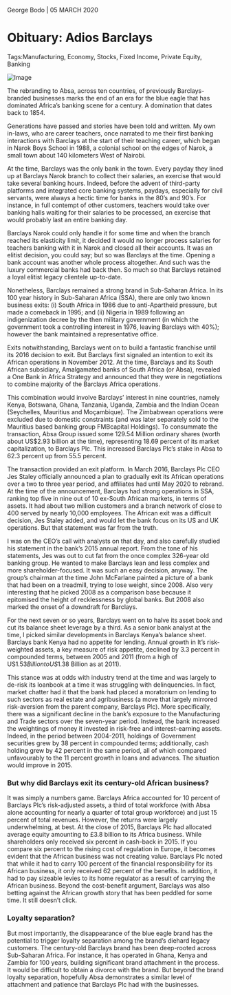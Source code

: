 George Bodo | 05 MARCH 2020


Obituary: Adios Barclays
===

Tags:Manufacturing, Economy, Stocks, Fixed Income, Private Equity, Banking


![Image](/images/absa-barclays.jpg)

The rebranding to Absa, across ten countries, of previously Barclays-branded businesses marks the end of an era for the blue eagle that has dominated Africa’s banking scene for a century. A domination that dates back to 1854.

Generations have passed and stories have been told and written. My own in-laws, who are career teachers, once narrated to me their first banking interactions with Barclays at the start of their teaching career, which began in Narok Boys School in 1988, a colonial school on the edges of Narok, a small town about 140 kilometers West of Nairobi.

At the time, Barclays was the only bank in the town. Every payday they lined up at Barclays Narok branch to collect their salaries, an exercise that would take several banking hours. Indeed, before the advent of third-party platforms and integrated core banking systems, paydays, especially for civil servants, were always a hectic time for banks in the 80’s and 90’s. For instance, in full contempt of other customers, teachers would take over banking halls waiting for their salaries to be processed, an exercise that would probably last an entire banking day.

Barclays Narok could only handle it for some time and when the branch reached its elasticity limit, it decided it would no longer process salaries for teachers banking with it in Narok and closed all their accounts. It was an elitist decision, you could say; but so was Barclays at the time. Opening a bank account was another whole process altogether. And such was the luxury commercial banks had back then. So much so that Barclays retained a loyal elitist legacy clientele up-to-date.

Nonetheless, Barclays remained a strong brand in Sub-Saharan Africa. In its 100 year history in Sub-Saharan Africa (SSA), there are only two known business exits: (i) South Africa in 1986 due to anti-Apartheid pressure, but made a comeback in 1995; and (ii) Nigeria in 1989 following an indigenization decree by the then military government (in which the government took a controlling interest in 1976, leaving Barclays with 40%); however the bank maintained a representative office.

Exits notwithstanding, Barclays went on to build a fantastic franchise until its 2016 decision to exit. But Barclays first signaled an intention to exit its African operations in November 2012. At the time, Barclays and its South African subsidiary, Amalgamated banks of South Africa (or Absa), revealed a One Bank in Africa Strategy and announced that they were in negotiations to combine majority of the Barclays Africa operations.

This combination would involve Barclays’ interest in nine countries, namely Kenya, Botswana, Ghana, Tanzania, Uganda, Zambia and the Indian Ocean (Seychelles, Mauritius and Moçambique). The Zimbabwean operations were excluded due to domestic constraints (and was later separately sold to the Mauritius based banking group FMBcapital Holdings). To consummate the transaction, Absa Group issued some 129.54 Million ordinary shares (worth about US$2.93 billion at the time), representing 18.69 percent of its market capitalization, to Barclays Plc. This increased Barclays Plc’s stake in Absa to 62.3 percent up from 55.5 percent.

The transaction provided an exit platform. In March 2016, Barclays Plc CEO Jes Staley officially announced a plan to gradually exit its African operations over a two to three year period, and affiliates had until May 2020 to rebrand. At the time of the announcement, Barclays had strong operations in SSA, ranking top five in nine out of 10 ex-South African markets, in terms of assets. It had about two million customers and a branch network of close to 400 served by nearly 10,000 employees. The African exit was a difficult decision, Jes Staley added, and would let the bank focus on its US and UK operations. But that statement was far from the truth.

I was on the CEO’s call with analysts on that day, and also carefully studied his statement in the bank’s 2015 annual report. From the tone of his statements, Jes was out to cut fat from the once complex 326-year old banking group. He wanted to make Barclays lean and less complex and more shareholder-focused. It was such an easy decision, anyway. The group’s chairman at the time John McFarlane painted a picture of a bank that had been on a treadmill, trying to lose weight, since 2008. Also very interesting that he picked 2008 as a comparison base because it epitomised the height of recklessness by global banks. But 2008 also marked the onset of a downdraft for Barclays.

For the next seven or so years, Barclays went on to halve its asset book and cut its balance sheet leverage by a third. As a senior bank analyst at the time, I picked similar developments in Barclays Kenya’s balance sheet. Barclays bank Kenya had no appetite for lending. Annual growth in It’s risk-weighted assets, a key measure of risk appetite, declined by 3.3 percent in compounded terms, between 2005 and 2011 (from a high of US$1.53 Billion to US$1.38 Billion as at 2011).

This stance was at odds with industry trend at the time and was largely to de-risk its loanbook at a time it was struggling with delinquencies. In fact, market chatter had it that the bank had placed a moratorium on lending to such sectors as real estate and agribusiness (a move that largely mirrored risk-aversion from the parent company, Barclays Plc). More specifically, there was a significant decline in the bank’s exposure to the Manufacturing and Trade sectors over the seven-year period. Instead, the bank increased the weightings of money it invested in risk-free and interest-earning assets. Indeed, in the period between 2004-2011, holdings of Government securities grew by 38 percent in compounded terms; additionally, cash holding grew by 42 percent in the same period, all of which compared unfavourably to the 11 percent growth in loans and advances. The situation would improve in 2015.

### But why did Barclays exit its century-old African business?

It was simply a numbers game. Barclays Africa accounted for 10 percent of Barclays Plc’s risk-adjusted assets, a third of total workforce (with Absa alone accounting for nearly a quarter of total group workforce) and just 15 percent of total revenues.
However, the returns were largely underwhelming, at best. At the close of 2015, Barclays Plc had allocated average equity amounting to £3.8 billion to its Africa business. While shareholders only received six percent in cash-back in 2015. If you compare six percent to the rising cost of regulation in Europe, it becomes evident that the African business was not creating value. Barclays Plc noted that while it had to carry 100 percent of the financial responsibility for its African business, it only received 62 percent of the benefits. In addition, it had to pay sizeable levies to its home regulator as a result of carrying the African business. Beyond the cost-benefit argument, Barclays was also betting against the African growth story that has been peddled for some time. It still doesn’t click.

### Loyalty separation?

But most importantly, the disappearance of the blue eagle brand has the potential to trigger loyalty separation among the brand’s diehard legacy customers. The century-old Barclays brand has been deep-rooted across Sub-Saharan Africa. For instance, it has operated in Ghana, Kenya and Zambia for 100 years, building significant brand attachment in the process. It would be difficult to obtain a divorce with the brand. But beyond the brand loyalty separation, hopefully Absa demonstrates a similar level of attachment and patience that Barclays Plc had with the businesses.

